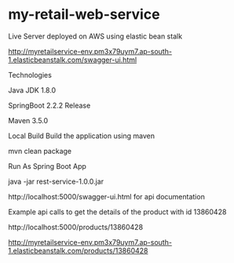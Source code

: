 # my-retail-web-service

Live Server deployed on AWS using elastic bean stalk

http://myretailservice-env.pm3x79uym7.ap-south-1.elasticbeanstalk.com/swagger-ui.html

Technologies

Java JDK 1.8.0

SpringBoot 2.2.2 Release 

Maven 3.5.0

Local Build Build the application using maven 

mvn clean package

Run As Spring Boot App 

java -jar rest-service-1.0.0.jar

http://localhost:5000/swagger-ui.html for api documentation


Example api calls to get the details of the product with id 13860428

http://localhost:5000/products/13860428

http://myretailservice-env.pm3x79uym7.ap-south-1.elasticbeanstalk.com/products/13860428
